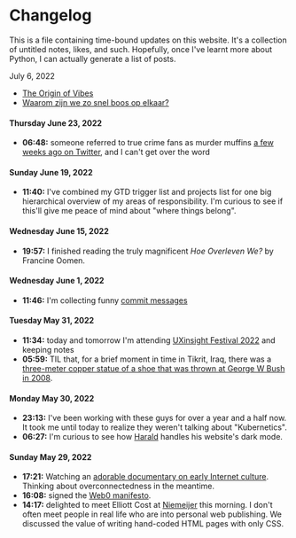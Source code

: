 # Changelog
This is a file containing time-bound updates on this website. It's a collection of untitled notes, likes, and such. Hopefully, once I've learnt more about Python, I can actually generate a list of posts.


July 6, 2022
- [The Origin of Vibes](https://www.theatlantic.com/ideas/archive/2022/07/origin-vibes-charisma-emotional-politics/661469/)
- [Waarom zijn we zo snel boos op elkaar?](https://www.trouw.nl/a-bb0f61bd)


#### Thursday June 23, 2022
- **06:48:** someone referred to true crime fans as murder muffins [a few weeks ago on Twitter](https://twitter.com/randyshart/status/1533898248674750464), and I can't get over the word

#### Sunday June 19, 2022
- **11:40:** I've combined my GTD trigger list and projects list for one big hierarchical overview of my areas of responsibility. I'm curious to see if this'll give me peace of mind about "where things belong".

#### Wednesday June 15, 2022
- **19:57:** I finished reading the truly magnificent _Hoe Overleven We?_ by Francine Oomen. 

#### Wednesday June 1, 2022
- **11:46:** I'm collecting funny [commit messages](commit-messages)

#### Tuesday May 31, 2022
- **11:34:** today and tomorrow I'm attending [UXinsight Festival 2022](uxinsight-festival-2022) and keeping notes
- **05:59:** TIL that, for a brief moment in time in Tikrit, Iraq, there was a [three-meter copper statue of a shoe that was thrown at George W Bush in 2008](https://en.m.wikipedia.org/wiki/Bush_shoeing_incident). 

#### Monday May 30, 2022
- **23:13:** I've been working with these guys for over a year and a half now. It took me until today to realize they weren't talking about "Kubernetics".
- **06:27:** I'm curious to see how [Harald](https://volse.net/~haraldei/) handles his website's dark mode. 

#### Sunday May 29, 2022
- **17:21:** Watching an [adorable documentary on early Internet culture](https://youtu.be/PuAbCgGpeog). Thinking about overconnectedness in the meantime. 
-  **16:08:** signed the [Web0 manifesto](https://web0.small-web.org/#zinzy-waleson).
- **14:17:** delighted to meet Elliott Cost at [Niemeijer](/niemeijer) this morning. I don't often meet people in real life who are into personal web publishing. We discussed the value of writing hand-coded HTML pages with only CSS.